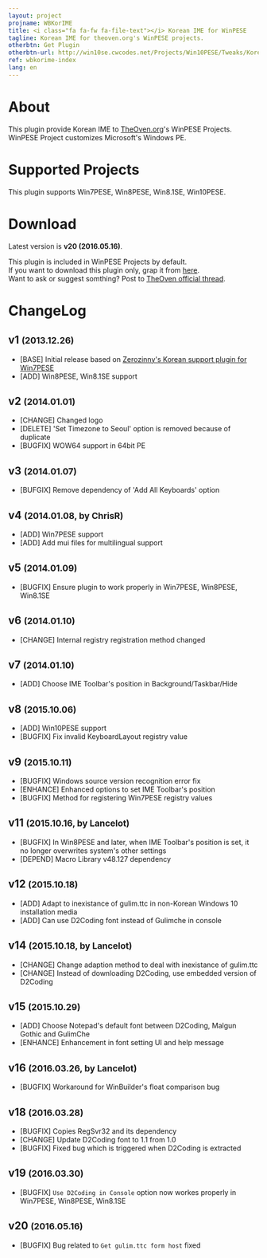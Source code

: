 ```yaml
---
layout: project
projname: WBKorIME
title: <i class="fa fa-fw fa-file-text"></i> Korean IME for WinPESE
tagline: Korean IME for theoven.org's WinPESE projects.
otherbtn: Get Plugin
otherbtn-url: http://win10se.cwcodes.net/Projects/Win10PESE/Tweaks/Korean_IME.script
ref: wbkorime-index
lang: en
---
```


# <i class="fa fa-fw fa-commenting"></i> About
This plugin provide Korean IME to [TheOven.org](http://theoven.org)'s WinPESE Projects.    
WinPESE Project customizes Microsoft's Windows PE.

# <i class="fa fa-fw fa-check"></i> Supported Projects
This plugin supports Win7PESE, Win8PESE, Win8.1SE, Win10PESE.

# <i class="fa fa-fw fa-cloud"></i> Download
Latest version is **v20 (2016.05.16)**.  

This plugin is included in WinPESE Projects by default.  
If you want to download this plugin only, grap it from [here](http://win10se.cwcodes.net/Projects/Win10PESE/Tweaks/Korean_IME.script).  
Want to ask or suggest somthing? Post to [TheOven official thread](http://theoven.org/index.php?topic=1440.0).

# <i class="fa fa-fw fa-file-text"></i> ChangeLog

## v1 <small>(2013.12.26)</small>
- [BASE] Initial release based on [Zerozinny's Korean support plugin for Win7PESE](http://cafe.naver.com/jinny/1633)
- [ADD] Win8PESE, Win8.1SE support

## v2 <small>(2014.01.01)</small>
- [CHANGE] Changed logo
- [DELETE] 'Set Timezone to Seoul' option is removed because of duplicate
- [BUGFIX] WOW64 support in 64bit PE

## v3 <small>(2014.01.07)</small>
- [BUFGIX] Remove dependency of 'Add All Keyboards' option

## v4 <small>(2014.01.08, by ChrisR)</small>
- [ADD] Win7PESE support
- [ADD] Add mui files for multilingual support

## v5 <small>(2014.01.09)</small>
- [BUGFIX] Ensure plugin to work properly in Win7PESE, Win8PESE, Win8.1SE

## v6 <small>(2014.01.10)</small>
- [CHANGE] Internal registry registration method changed

## v7 <small>(2014.01.10)</small>
- [ADD] Choose IME Toolbar's position in Background/Taskbar/Hide

## v8 <small>(2015.10.06)</small>
- [ADD] Win10PESE support
- [BUGFIX] Fix invalid KeyboardLayout registry value

## v9 <small>(2015.10.11)</small>
- [BUGFIX] Windows source version recognition error fix
- [ENHANCE] Enhanced options to set IME Toolbar's position
- [BUGFIX] Method for registering Win7PESE registry values

## v11 <small>(2015.10.16, by Lancelot)</small>
- [BUGFIX] In Win8PESE and later, when IME Toolbar's position is set, it no longer overwrites system's other settings
- [DEPEND] Macro Library v48.127 dependency

## v12 <small>(2015.10.18)</small>
- [ADD] Adapt to inexistance of gulim.ttc in non-Korean Windows 10 installation media
- [ADD] Can use D2Coding font instead of Gulimche in console

## v14 <small>(2015.10.18, by Lancelot)</small>
- [CHANGE] Change adaption method to deal with inexistance of gulim.ttc
- [CHANGE] Instead of downloading D2Coding, use embedded version of D2Coding

## v15 <small>(2015.10.29)</small>
- [ADD] Choose Notepad's default font between D2Coding, Malgun Gothic and GulimChe
- [ENHANCE] Enhancement in font setting UI and help message

## v16 <small>(2016.03.26, by Lancelot)</small>
- [BUGFIX] Workaround for WinBuilder's float comparison bug

## v18 <small>(2016.03.28)</small>
- [BUGFIX] Copies RegSvr32 and its dependency
- [CHANGE] Update D2Coding font to 1.1 from 1.0
- [BUGFIX] Fixed bug which is triggered when D2Coding is extracted

## v19 <small>(2016.03.30)</small>
- [BUGFIX] `Use D2Coding in Console` option now workes properly in Win7PESE, Win8PESE, Win8.1SE

## v20 <small>(2016.05.16)</small>
- [BUGFIX] Bug related to `Get gulim.ttc form host` fixed

